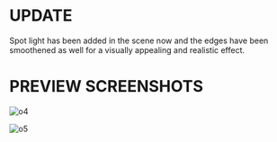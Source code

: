 # UPDATE
Spot light has been added in the scene now and the edges have been smoothened as well for a visually appealing and realistic effect.

# PREVIEW SCREENSHOTS
![o4](https://user-images.githubusercontent.com/79057173/119352494-5ffb1d00-bcbf-11eb-8e2c-8565cd542a63.PNG)

![o5](https://user-images.githubusercontent.com/79057173/119352503-61c4e080-bcbf-11eb-8c56-ba150a1a4d55.PNG)
